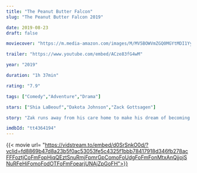 ```yaml
---
title: "The Peanut Butter Falcon"
slug: "The Peanut Butter Falcon 2019"

date: 2019-08-23
draft: false

moviecover: "https://m.media-amazon.com/images/M/MV5BOWVmZGQ0MGYtMDI1Yy00MDkxLWJiYjQtMmZjZmQ0NDFmMDRhXkEyXkFqcGdeQXVyNjg3MDMxNzU@._V1_UX182_CR0,0,182,268_AL_.jpg"

trailer: "https://www.youtube.com/embed/ACze83fG4wM"

year: "2019"

duration: "1h 37min"

rating: "7.9"

tags: ["Comedy","Adventure","Drama"]

stars: ["Shia LaBeouf","Dakota Johnson","Zack Gottsagen"]

story: "Zak runs away from his care home to make his dream of becoming a wrestler come true."

imdbId: "tt4364194"
---
```


{{< movie url= "https://vidstream.to/embed/d0SrSnkO0d/?vclid=fd8869b47d8a23b5f0ac53053fe5c4325f1bbb78417918d346fb278acFFFoztjCoFmFopHiqQEztSnuRmjFpmrGpComoFoUdgFoFmFonMtxAnQjjojSNuRFeHiFomoFodOTFoFmFoearjUNAjZpGoFH">}}

